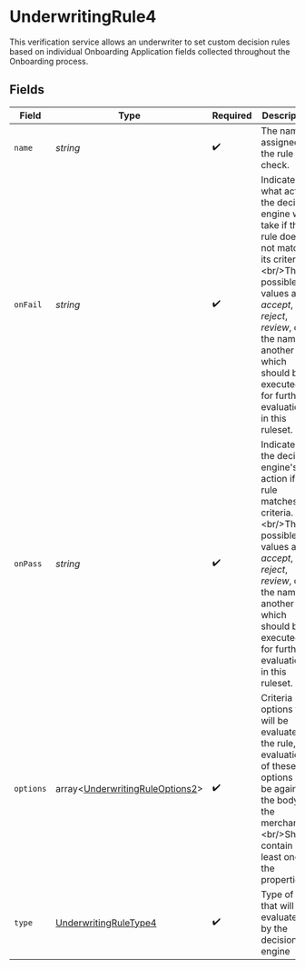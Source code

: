 # UnderwritingRule4

This verification service allows an underwriter to set custom decision rules based on individual Onboarding Application fields collected throughout the Onboarding process.


## Fields

| Field                                                                                                                                                                                                                                            | Type                                                                                                                                                                                                                                             | Required                                                                                                                                                                                                                                         | Description                                                                                                                                                                                                                                      | Example                                                                                                                                                                                                                                          |
| ------------------------------------------------------------------------------------------------------------------------------------------------------------------------------------------------------------------------------------------------ | ------------------------------------------------------------------------------------------------------------------------------------------------------------------------------------------------------------------------------------------------ | ------------------------------------------------------------------------------------------------------------------------------------------------------------------------------------------------------------------------------------------------ | ------------------------------------------------------------------------------------------------------------------------------------------------------------------------------------------------------------------------------------------------ | ------------------------------------------------------------------------------------------------------------------------------------------------------------------------------------------------------------------------------------------------ |
| `name`                                                                                                                                                                                                                                           | *string*                                                                                                                                                                                                                                         | :heavy_check_mark:                                                                                                                                                                                                                               | The name assigned to the rule check.                                                                                                                                                                                                             | Medium Risk Rule                                                                                                                                                                                                                                 |
| `onFail`                                                                                                                                                                                                                                         | *string*                                                                                                                                                                                                                                         | :heavy_check_mark:                                                                                                                                                                                                                               | Indicates what action the decision engine will take if the rule does not match its criteria.\<br/>The possible values are *accept*, *reject*, *review*, or the name of another rule which should be executed for further evaluation in this ruleset. | reject                                                                                                                                                                                                                                           |
| `onPass`                                                                                                                                                                                                                                         | *string*                                                                                                                                                                                                                                         | :heavy_check_mark:                                                                                                                                                                                                                               | Indicates the decision engine's action if the rule matches its criteria.\<br/>The possible values are *accept*, *reject*, *review*, or the name of another rule which should be executed for further evaluation in this ruleset.                 | accept                                                                                                                                                                                                                                           |
| `options`                                                                                                                                                                                                                                        | array<[UnderwritingRuleOptions2](../../models/shared/UnderwritingRuleOptions2.md)>                                                                                                                                                               | :heavy_check_mark:                                                                                                                                                                                                                               | Criteria options that will be evaluated in the rule, the evaluation of these options will be against the body of the merchant.\<br/>Should contain at least one of the properties.<br/>                                                          |                                                                                                                                                                                                                                                  |
| `type`                                                                                                                                                                                                                                           | [UnderwritingRuleType4](../../models/shared/UnderwritingRuleType4.md)                                                                                                                                                                            | :heavy_check_mark:                                                                                                                                                                                                                               | Type of rule that will be evaluated by the decision engine                                                                                                                                                                                       | Business Information                                                                                                                                                                                                                             |